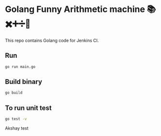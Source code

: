 # Golang Funny Arithmetic machine 📚✖️➕➗🔢
This repo contains Golang code for Jenkins CI.

## Run
```bash
go run main.go
```

## Build binary
```bash
go build
```
## To run unit test
```bash
go test -v
```
Akshay test
